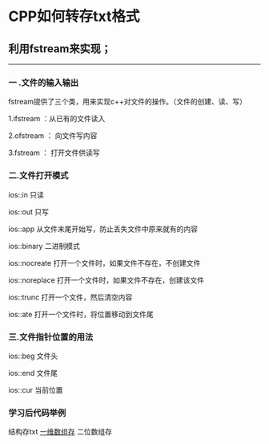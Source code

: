 # CPP如何转存txt格式
## 利用fstream来实现；
_____________________
### 一 .文件的输入输出
fstream提供了三个类，用来实现c++对文件的操作。（文件的创建、读、写）

1.ifstream ：从已有的文件读入

2.ofstream ： 向文件写内容

3.fstream ： 打开文件供读写

### 二.文件打开模式
ios::in             只读

ios::out            只写

ios::app            从文件末尾开始写，防止丢失文件中原来就有的内容

ios::binary         二进制模式

ios::nocreate       打开一个文件时，如果文件不存在，不创建文件

ios::noreplace      打开一个文件时，如果文件不存在，创建该文件

ios::trunc          打开一个文件，然后清空内容

ios::ate            打开一个文件时，将位置移动到文件尾


### 三.文件指针位置的用法

ios::beg   文件头

ios::end   文件尾

ios::cur   当前位置

### 学习后代码举例
结构存txt
[一维数组存](https://github.com/mayingbo/CPP-/blob/main/%E6%AF%8F%E6%97%A5CPP/%E8%BD%AC%E5%AD%98%E4%B8%BE%E4%BE%8B/%E8%BD%AC%E5%AD%98%E6%95%B0%E7%BB%84%E4%B8%BE%E4%BE%8B.cpp)
二位数组存
